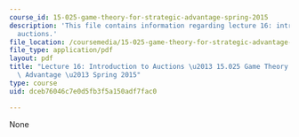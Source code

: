 ```yaml
---
course_id: 15-025-game-theory-for-strategic-advantage-spring-2015
description: 'This file contains information regarding lecture 16: introduction to
  auctions.'
file_location: /coursemedia/15-025-game-theory-for-strategic-advantage-spring-2015/dceb76046c7e0d5fb3f5a150adf7fac0_MIT15_025S15_Lec_16.pdf
file_type: application/pdf
layout: pdf
title: "Lecture 16: Introduction to Auctions \u2013 15.025 Game Theory for Strategic\
  \ Advantage \u2013 Spring 2015"
type: course
uid: dceb76046c7e0d5fb3f5a150adf7fac0

---
```

None